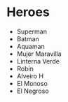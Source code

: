 # Heroes

* Superman
* Batman
* Aquaman
* Mujer Maravilla
* Linterna Verde
* Robin
* Alveiro H
* El Monoso
* El Negroso